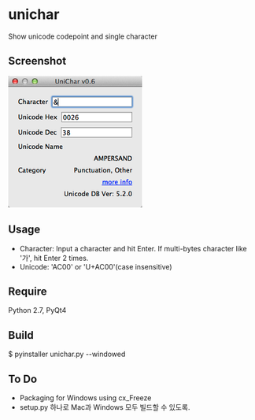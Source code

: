 unichar
=======

Show unicode codepoint and single character

Screenshot
----------
![unichar screenshot](https://raw.githubusercontent.com/dokenzy/unichar/master/unichar.png)

Usage
-----
 * Character: Input a character and hit Enter. If multi-bytes character like '가', hit Enter 2 times.
 * Unicode: 'AC00' or 'U+AC00'(case insensitive)


Require
--------
Python 2.7, PyQt4


Build
-----
$ pyinstaller unichar.py --windowed


To Do
-----
* Packaging for Windows using cx_Freeze
* setup.py 하나로 Mac과 Windows 모두 빌드할 수 있도록.
